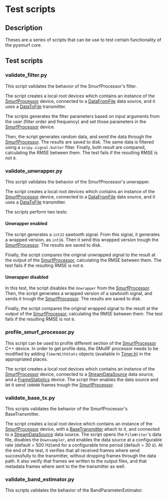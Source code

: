 # Test scripts

## Description

Theses are a series of scripts that can be use to test certain functionality of the pysmurf core.

## Test scripts

### validate_filter.py

This script validates the behavior of the SmurfProcessor's filter.

The script creates a local root devices which contains an instance of the [SmurfProcessor](../../python/pysmurf/core/devices/_SmurfProcessor.py) device, connected to a [DataFromFile](../../python/pysmurf/core/emulators/_DataFromFile.py) data source, and it uses a [DataToFile](../../python/pysmurf/core/transmitters/_DataToFile.py) transmitter.

The scripts generates the filter parameters based on input arguments from the user (filter order and frequency) and set those parameters in the [SmurfProcessor](../../python/pysmurf/core/devices/_SmurfProcessor.py) device.

Then, the script generates random data, and send the data through the [SmurfProcessor](../../python/pysmurf/core/devices/_SmurfProcessor.py). The results are saved to disk. The same data is filtered using a `scipy.signal.butter` filter. Finally, both result are compared, calculating the RMSE between them. The test fails if the resulting RMSE is not `0`.

### validate_unwrapper.py

This script validates the behavior of the SmurfProcessor's unwrapper.

The script creates a local root devices which contains an instance of the [SmurfProcessor](../../python/pysmurf/core/devices/_SmurfProcessor.py) device, connected to a [DataFromFile](../../python/pysmurf/core/emulators/_DataFromFile.py) data source, and it uses a [DataToFile](../../python/pysmurf/core/transmitters/_DataToFile.py) transmitter.

The scripts perform two tests:
#### Unwrapper enabled

The script generates a `int32` sawtooth signal. From this signal, it generates a wrapped version, as `int16`. Then it send this wrapped version trough the [SmurfProcessor](../../python/pysmurf/core/devices/_SmurfProcessor.py). The results are saved to disk.

Finally, the script compares the original unwrapped signal to the result at the output of the [SmurfProcessor](../../python/pysmurf/core/devices/_SmurfProcessor.py), calculating the RMSE between them. The test fails if the resulting RMSE is not `0`.

#### Unwrapper disabled

In this test, the script disables the `Unwrapper` from the [SmurfProcessor](../../python/pysmurf/core/devices/_SmurfProcessor.py). Then, the script generates a wrapped version of a sawtooth signal, and sends it trough the [SmurfProcessor](../../python/pysmurf/core/devices/_SmurfProcessor.py). The results are saved to disk.

Finally, the script compares the original wrapped signal to the result at the output of the [SmurfProcessor](../../python/pysmurf/core/devices/_SmurfProcessor.py), calculating the RMSE between them. The test fails if the resulting RMSE is not `0`.

### profile_smurf_processor.py

This script can be used to profile different section of the [SmurfProcessor](../../src/smurf/core/processors/SmurfProcessor.cpp) C++ device. In order to get profile data, the SMuRF processor needs to be modified by adding `TimerWithStats` objects (available in [Timer.h](../../include/smurf/core/common/Timer.h)) in the appropriated places.

The script creates a local root devices which contains an instance of the [SmurfProcessor](../../python/pysmurf/core/devices/_SmurfProcessor.py) device, connected to a [StreamDataSource](../../python/pysmurf/core/emulators/_StreamDataSource.py) data source, and a [FrameStatistics](../../python/pysmurf/core/counters/_FrameStatistics.py) device. The script then enables the data source and let it send `100000` frames trough the [SmurfProcessor](../../python/pysmurf/core/devices/_SmurfProcessor.py).

### validate_base_tx.py

This scripts validates the behavior of the SmurfProcessor's BaseTransmitter.

The script creates a local root device which contains an instance of the [SmurfProcessor](../../python/pysmurf/core/devices/_SmurfProcessor.py) device, with a [BaseTransmitter](../../python/pysmurf/core/trasnmitters/_BaseTransmitter.py) attach to it, and connected to a [StreamDataSource](../../python/pysmurf/core/emulators/_StreamDataSource.py) data source. The script opens the `FileWriter`'s data file, disables the `Downsampler`, and enables the data source at a configurable rate (default = 500 Hz)and for a configurable time period (default = 30 s). At the end of the test, it verifies that all received frames where send successfully to the transmitter, without dropping frames through the data path. It also verify that frames we written to the output files, and that metadata frames where sent to the the transmitter as well.


### validate_band_estimator.py

This scripts validates the behavior of the BandParameterEstimator.